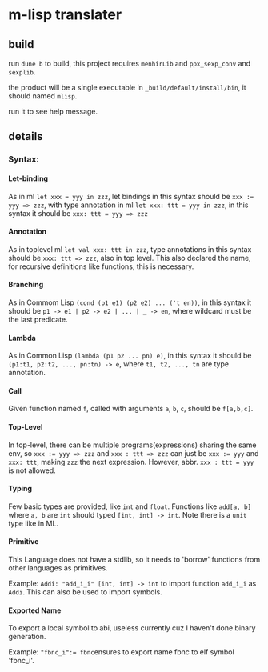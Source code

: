 # m-lisp translater

## build

run `dune b` to build, this project requires `menhirLib` and `ppx_sexp_conv` and `sexplib`.

the product will be a single executable in `_build/default/install/bin`, it should named `mlisp`.

run it to see help message.

## details

### Syntax:

#### Let-binding

As in ml `let xxx = yyy in zzz`, let bindings in this syntax should be `xxx := yyy => zzz`,
with type annotation in ml `let xxx: ttt = yyy in zzz`, in this syntax it should be `xxx: ttt = yyy => zzz`

#### Annotation

As in toplevel ml `let val xxx: ttt in zzz`, type annotations in this syntax should be `xxx: ttt => zzz`, also in top level.
This also declared the name, for recursive definitions like functions, this is necessary.

#### Branching

As in Commom Lisp `(cond (p1 e1) (p2 e2) ... ('t en))`, in this syntax it should be `p1 -> e1 | p2 -> e2 | ... | _ -> en`, where wildcard must be the last predicate.

#### Lambda

As in Common Lisp `(lambda (p1 p2 ... pn) e)`, in this syntax it should be `(p1:t1, p2:t2, ..., pn:tn) -> e`, where `t1, t2, ..., tn` are type annotation.

#### Call

Given function named `f`, called with arguments `a`, `b`, `c`, should be `f[a,b,c]`.

#### Top-Level

In top-level, there can be multiple programs(expressions) sharing the same env, so `xxx := yyy => zzz` and `xxx : ttt => zzz` can just be `xxx := yyy` and `xxx: ttt`, making `zzz` the next expression. However, abbr. `xxx : ttt = yyy` is not allowed.

#### Typing

Few basic types are provided, like `int` and `float`. Functions like `add[a, b]` where `a, b` are `int` should typed `[int, int] -> int`. Note there is a `unit` type like in ML.

#### Primitive

This Language does not have a stdlib, so it needs to 'borrow' functions from other languages as primitives.

Example: `Addi: "add_i_i" [int, int] -> int` to import function `add_i_i` as `Addi`. This can also be used to import symbols.

#### Exported Name

To export a local symbol to abi, useless currently cuz I haven't done binary generation.

Example: `"fbnc_i":= fbnc`ensures to export name fbnc to elf symbol 'fbnc_i'.

